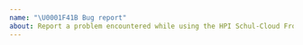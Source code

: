 ```yaml
---
name: "\U0001F41B Bug report"
about: Report a problem encountered while using the HPI Schul-Cloud Frontend
---
```


<!--
First and foremost, we’d like to thank you for taking the time to contribute to our project.
To submit an issue related to UI or specific features, please use our ticket system:
https://ticketsystem.schul-cloud.org/secure/CreateIssue!default.jspa

Github Issues are only used for setup related stuff like new tool proposals, setup bugfixes and more such things.
-->

